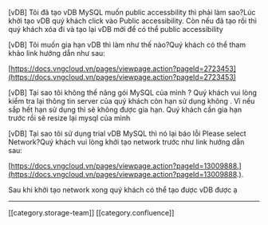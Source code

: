 

\[vDB] Tôi  đã tạo vDB MySQL muốn public accessbility thì phải làm sao?Lúc khởi tạo vDB quý khách click vào Public accessibility. Còn nếu đã tạo rồi thì quý khách xóa đi và tạo lại vDB mới để có thể public accessibility



\[vDB] Tôi muốn gia hạn vDB thì làm như thế nào?Quý khách có thể tham khảo link hướng dẫn như sau: 

[https://docs.vngcloud.vn/pages/viewpage.action?pageId=2723453](https://docs.vngcloud.vn/pages/viewpage.action?pageId=2723453)



\[vDB] Tại sao tôi không thể nâng gói MySQL của mình ? Quý khách vui lòng kiểm tra lại thông tin server của quý khách còn hạn sử dụng không . Vì nếu sắp hết hạn sử dụng thì sẽ không được gia hạn. Quý khách cần gia hạn trước rồi sẽ resize lại mysql của mình



\[vDB] Tại sao tôi sử dụng trial vDB MySQL thì nó lại báo lỗi Please select Network?Quý khách vui lòng khởi tạo network trước như link hướng dẫn sau:

[https://docs.vngcloud.vn/pages/viewpage.action?pageId=13009888.](https://docs.vngcloud.vn/pages/viewpage.action?pageId=13009888.).

Sau khi khởi tạo network xong quý khách có thể tạo được vDB được ạ





*****

[[category.storage-team]] 
[[category.confluence]] 
